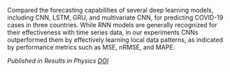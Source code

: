 Compared the forecasting capabilities of several deep learning models, including CNN, LSTM, GRU, and multivariate CNN, for predicting COVID-19 cases in three countries. While RNN models are generally recognized for their effectiveness with time series data, in our experiments CNNs outperformed them by effectively learning local data patterns, as indicated by performance metrics such as MSE, nRMSE, and MAPE.

*Published in Results in Physics [DOI](https://doi.org/10.1016/j.rinp.2021.104137)*